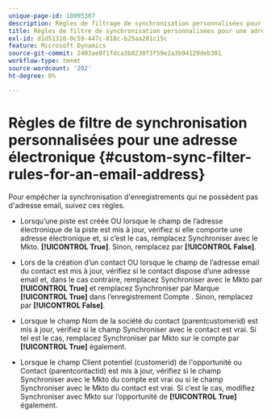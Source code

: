 ```yaml
---
unique-page-id: 10095307
description: Règles de filtrage de synchronisation personnalisées pour une adresse électronique - Documents Marketo - Documentation du produit
title: Règles de filtre de synchronisation personnalisées pour une adresse électronique
exl-id: d1d51310-0c59-447c-818c-b25aa281c15c
feature: Microsoft Dynamics
source-git-commit: 2403ae0f1fdca3b8238f3f59e2a3b94129deb301
workflow-type: tm+mt
source-wordcount: '202'
ht-degree: 0%

---
```


# Règles de filtre de synchronisation personnalisées pour une adresse électronique {#custom-sync-filter-rules-for-an-email-address}

Pour empêcher la synchronisation d&#39;enregistrements qui ne possèdent pas d&#39;adresse email, suivez ces règles.

* Lorsqu’une piste est créée OU lorsque le champ de l’adresse électronique de la piste est mis à jour, vérifiez si elle comporte une adresse électronique et, si c’est le cas, remplacez Synchroniser avec le Mkto. **[!UICONTROL True]**. Sinon, remplacez par **[!UICONTROL False]**.

* Lors de la création d’un contact OU lorsque le champ de l’adresse email du contact est mis à jour, vérifiez si le contact dispose d’une adresse email et, dans le cas contraire, remplacez Synchroniser avec le Mkto par **[!UICONTROL True]** et remplacez Synchroniser par Marque **[!UICONTROL True]** dans l’enregistrement Compte . Sinon, remplacez par **[!UICONTROL False]**.

* Lorsque le champ Nom de la société du contact (parentcustomerid) est mis à jour, vérifiez si le champ Synchroniser avec le contact est vrai. Si tel est le cas, remplacez Synchroniser par Mkto sur le compte par **[!UICONTROL True]** également.

* Lorsque le champ Client potentiel (customerid) de l&#39;opportunité ou Contact (parentcontactid) est mis à jour, vérifiez si le champ Synchroniser avec le Mkto du compte est vrai ou si le champ Synchroniser avec le Mkto du contact est vrai. Si c’est le cas, modifiez Synchroniser avec Mkto sur l’opportunité de **[!UICONTROL True]** également.
